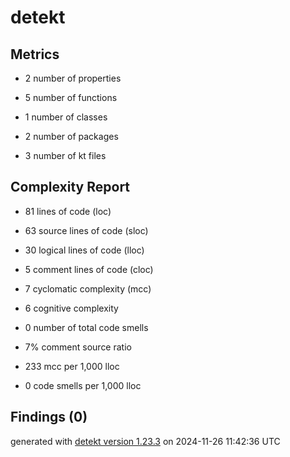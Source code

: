 # detekt

## Metrics

* 2 number of properties

* 5 number of functions

* 1 number of classes

* 2 number of packages

* 3 number of kt files

## Complexity Report

* 81 lines of code (loc)

* 63 source lines of code (sloc)

* 30 logical lines of code (lloc)

* 5 comment lines of code (cloc)

* 7 cyclomatic complexity (mcc)

* 6 cognitive complexity

* 0 number of total code smells

* 7% comment source ratio

* 233 mcc per 1,000 lloc

* 0 code smells per 1,000 lloc

## Findings (0)

generated with [detekt version 1.23.3](https://detekt.dev/) on 2024-11-26 11:42:36 UTC
